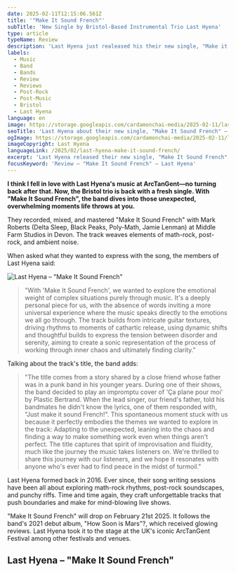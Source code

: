 ```yaml
---
date: 2025-02-11T12:15:06.561Z
title: '"Make It Sound French"'
subTitle: 'New Single by Bristol-Based Instrumental Trio Last Hyena'
type: article
typeName: Review
description: 'Last Hyena just realeased his their new single, "Make it Sound French". Read my review now and find out what this special track means to the Bristol-based band.'
labels:
  - Music
  - Band
  - Bands
  - Review
  - Reviews
  - Post-Rock
  - Post-Music
  - Bristol
  - Last Hyena
language: en
image: https://storage.googleapis.com/cardamonchai-media/2025-02-11/last-hyena-make-it-sound-french-soundsvegan-com-1-jpg-imagine-080808_2b1d13_1024_768/640.webp
seoTitle: 'Last Hyena about their new single, "Make It Sound French" – instrumental post-music review'
ogImage: https://storage.googleapis.com/cardamonchai-media/2025-02-11/last-hyena-make-it-sound-french-soundsvegan-com-og-jpg-imagine-181808_382a1d_1200_628/640.webp
imageCopyright: Last Hyena
languageLink: /2025/02/last-hyena-make-it-sound-french/
excerpt: 'Last Hyena released their new single, "Make It Sound French", some days ago. Find out everything about the song, what it means to the Bristol-based trio and how I fell in love with their music.'
focusKeyword: 'Review – "Make It Sound French" – Last Hyena'
---
```


**I think I fell in love with Last Hyena's music at ArcTanGent—no turning back after that. Now, the Bristol trio is back with a fresh single. With "Make It Sound French", the band dives into those unexpected, overwhelming moments life throws at you.**

They recorded, mixed, and mastered "Make It Sound French" with Mark Roberts (Delta Sleep, Black Peaks, Poly-Math, Jamie Lenman) at Middle Farm Studios in Devon. The track weaves elements of math-rock, post-rock, and ambient noise.

When asked what they wanted to express with the song, the members of Last Hyena said:

![Last Hyena – "Make It Sound French"](https://storage.googleapis.com/cardamonchai-media/2025-02-11/last-hyena-make-it-sound-french-soundsvegan-com-jpg-imagine-081818_7c7862_1200_1200/640.webp 'Last Hyena – "Make It Sound French"')

> "With 'Make It Sound French', we wanted to explore the emotional weight of complex situations purely through music. It's a deeply personal piece for us, with the absence of words inviting a more universal experience where the music speaks directly to the emotions we all go through. The track builds from intricate guitar textures, driving rhythms to moments of cathartic release, using dynamic shifts and thoughtful builds to express the tension between disorder and serenity, aiming to create a sonic representation of the process of working through inner chaos and ultimately finding clarity."

Talking about the track's title, the band adds:

> "The title comes from a story shared by a close friend whose father was in a punk band in his younger years. During one of their shows, the band decided to play an impromptu cover of 'Ça plane pour moi' by Plastic Bertrand. When the lead singer, our friend's father, told his bandmates he didn't know the lyrics, one of them responded with, "Just make it sound French!". This spontaneous moment stuck with us because it perfectly embodies the themes we wanted to explore in the track: Adapting to the unexpected, leaning into the chaos and finding a way to make something work even when things aren't perfect. The title captures that spirit of improvisation and fluidity, much like the journey the music takes listeners on. We're thrilled to share this journey with our listeners, and we hope it resonates with anyone who's ever had to find peace in the midst of turmoil."

Last Hyena formed back in 2016. Ever since, their song writing sessions have been all about exploring math-rock rhythms, post-rock soundscapes, and punchy riffs. Time and time again, they craft unforgettable tracks that push boundaries and make for mind-blowing live shows.

"Make It Sound French" will drop on February 21st 2025. It follows the band's 2021 debut album, "How Soon is Mars"?, which received glowing reviews. Last Hyena took it to the stage at the UK's iconic ArcTanGent Festival among other festivals and venues.

## Last Hyena – "Make It Sound French"

<YouTube id="ocY9DgEJk8o" />
